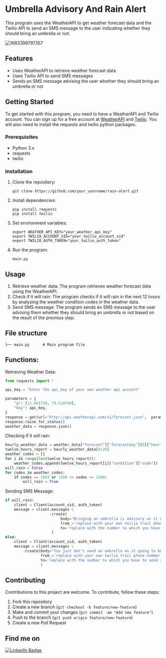 # Umbrella Advisory And Rain Alert

This program uses the WeatherAPI to get weather forecast data and the Twilio API to send an SMS message to the user indicating whether they should bring an umbrella or not. 

![1683399797357](https://user-images.githubusercontent.com/87391223/236642855-129a7c0e-4755-42f7-945b-5e23c06d943d.jpg)


## Features
- Uses WeatherAPI to retrieve weather forecast data
- Uses Twilio API to send SMS messages
- Sends an SMS message advising the user whether they should bring an umbrella or not

## Getting Started
To get started with this program, you need to have a WeatherAPI and Twilio account. You can sign up for a free account at [WeatherAPI](https://www.weatherapi.com/) and [Twilio](https://www.twilio.com/). You will also need to install the requests and twilio python packages. 

### Prerequisites
- Python 3.x
- requests
- twilio

### Installation
1. Clone the repository: 
   ```
   git clone https://github.com/your_username/rain-alert.git
   ```
2. Install dependencies:
   ```
   pip install requests
   pip install twilio
   ```
3. Set environment variables:
   ```
   export WEATHER_API_KEY="your_weather_api_key"
   export TWILIO_ACCOUNT_SID="your_twilio_account_sid"
   export TWILIO_AUTH_TOKEN="your_twilio_auth_token"
   ```
4. Run the program:
   ```
   main.py
   ```

## Usage
1. Retrieve weather data: The program retrieves weather forecast data using the WeatherAPI. 
2. Check if it will rain: The program checks if it will rain in the next 12 hours by analyzing the weather condition codes in the weather data.
3. Send SMS message: The program sends an SMS message to the user advising them whether they should bring an umbrella or not based on the result of the previous step.

## File structure
```
├── main.py      # Main program file
```

## Functions:
Retrieving Weather Data:
```python
from requests import *

api_key = "Enter the api_key of your own weather api account"

parameters = {
    "q": [11.601730, 79.518740],
    "key": api_key,
}
response = get(url="http://api.weatherapi.com/v1/forecast.json",  params=parameters)
response.raise_for_status()
weather_data = response.json()
```
Checking if it will rain:
```python
hourly_weather_data = weather_data["forecast"]["forecastday"][0]["hour"]
twelve_hours_report = hourly_weather_data[8:20]
weather_codes = []
for i in range(len(twelve_hours_report)):
    weather_codes.append(twelve_hours_report[i]["condition"]["code"])
will_rain = False
for codes in weather_codes:
    if codes == 1063 or 1180 <= codes <= 1200:
        will_rain = True
```
Sending SMS Message:
```python
if will_rain:
    client = Client(account_sid, auth_token)
    message = client.messages \
                    .create(
                         body="Bringing an umbrella is advisory as it will rain today ☔",
                         from_='replace with your own twilio trail phone number',
                         to='replace with the number to which you have to send your message'
                     )
else:
    client = Client(account_sid, auth_token)
    message = client.messages \
        .create(body="You just don't need an umbrella as it going to be a brighter day 🌞",
                from_='replace with your own twilio trail phone number',
                to='replace with the number to which you have to send your message'
                )
```
## Contributing
Contributions to this project are welcome. To contribute, follow these steps:
1. Fork this repository
2. Create a new branch (`git checkout -b feature/new-feature`)
3. Make and commit your changes (`git commit -am "Add new feature"`)
4. Push to the branch (`git push origin feature/new-feature`)
5. Create a new Pull Request
## Find me on
[![LinkedIn Badge](https://img.shields.io/badge/LinkedIn-Profile-informational?style=flat&logo=linkedin&logoColor=white&color=0D76A8)](https://www.linkedin.com/in/gokul-bakkiyarasu-531535251)
